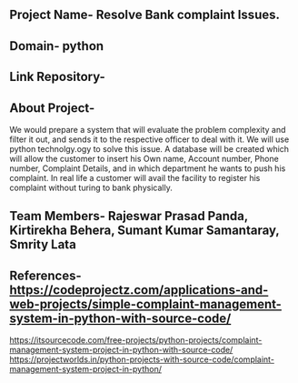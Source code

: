 ## Project Name- Resolve Bank complaint Issues.
## Domain- python
## Link Repository-

## About Project-
We would prepare a system that will evaluate the problem complexity and filter it out, and sends it to the respective officer to deal with it. We will use python technolgy.ogy to solve this issue.
A database will be created which will allow the customer to insert his Own name, Account number, Phone number, Complaint Details, and in which department he wants to push his complaint.
In real life a customer will avail the facility to register his complaint without turing to bank physically.

## Team Members- Rajeswar Prasad Panda, Kirtirekha Behera, Sumant Kumar Samantaray, Smrity Lata
## References- https://codeprojectz.com/applications-and-web-projects/simple-complaint-management-system-in-python-with-source-code/
https://itsourcecode.com/free-projects/python-projects/complaint-management-system-project-in-python-with-source-code/
https://projectworlds.in/python-projects-with-source-code/complaint-management-system-project-in-python/